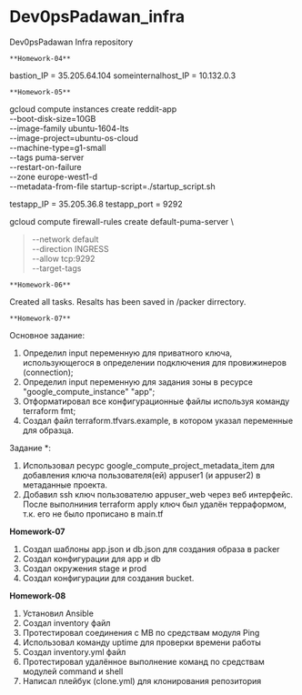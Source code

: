 # Dev0psPadawan_infra
Dev0psPadawan Infra repository
	 

	**Homework-04**


bastion_IP = 35.205.64.104 
someinternalhost_IP = 10.132.0.3


	**Homework-05** 

 
gcloud compute instances create reddit-app\
  --boot-disk-size=10GB \
  --image-family ubuntu-1604-lts \
  --image-project=ubuntu-os-cloud \
  --machine-type=g1-small \
  --tags puma-server \
  --restart-on-failure \
  --zone europe-west1-d \
  --metadata-from-file startup-script=./startup_script.sh

testapp_IP = 35.205.36.8
testapp_port = 9292

gcloud compute firewall-rules create default-puma-server \
>  --network default \
>  --direction INGRESS \
>  --allow tcp:9292 \
>  --target-tags


	**Homework-06**

Created all tasks. Resalts has been saved in /packer dirrectory.

	**Homework-07**

Основное задание:
1. Определил input переменную для приватного ключа,
использующегося в определении подключения для
провижинеров (connection);
2. Определил input переменную для задания зоны в ресурсе
"google_compute_instance" "app";
3. Отформатировал все конфигурационные файлы используя
команду terraform fmt;
4. Создал файл terraform.tfvars.example, в котором
указал переменные для образца.

Задание *:
1. Использовал ресурс google_compute_project_metadata_item 
для добавления ключа пользователя(ей) appuser1 (и appuser2)
 в метаданные проекта.
2. Добавил ssh ключ пользователю appuser_web через
веб интерфейс. После выполниния terraform apply
ключ был удалён терраформом, т.к. его не было прописано
в main.tf

**Homework-07**

1. Создал шаблоны app.json и db.json для создания образа в packer
2. Создал конфигурации для app и db
3. Создал окружения stage и prod
4. Создал конфигурации для создания bucket.


**Homework-08**

1. Установил Ansible
2. Создал inventory файл
3. Протестировал соединения с МВ по средствам модуля Ping
4. Использовал команду uptime для проверки времени работы
5. Создал inventory.yml файл
6. Протестировал удалённое выполнение команд по средствам модулей command и shell
7. Написал плейбук (clone.yml) для клонирования репозитория
